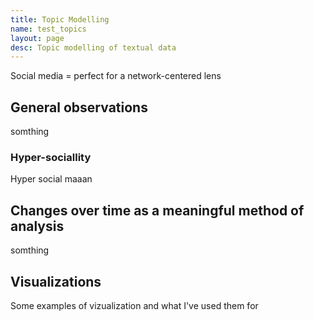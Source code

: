 ```yaml
---
title: Topic Modelling
name: test_topics
layout: page
desc: Topic modelling of textual data
---
```

Social media = perfect for a network-centered lens

<h2>General observations</h2>
somthing
<h3>Hyper-sociallity</h3>
Hyper social maaan
<h2>Changes over time as a meaningful method of analysis</h2>
somthing
<h2>Visualizations</h2>
Some examples of vizualization and what I've used them for

